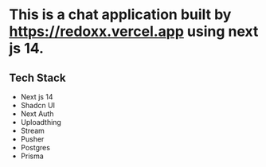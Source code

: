 # This is a chat application built by https://redoxx.vercel.app using next js 14.

## Tech Stack
- Next js 14
- Shadcn UI
- Next Auth
- Uploadthing
- Stream
- Pusher
- Postgres
- Prisma